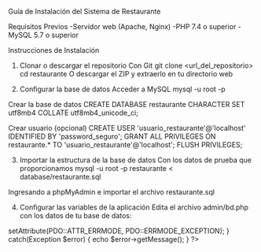 Guía de Instalación del Sistema de Restaurante

Requisitos Previos
  -Servidor web (Apache, Nginx)
  -PHP 7.4 o superior
  -MySQL 5.7 o superior



Instrucciones de Instalación
  1. Clonar o descargar el repositorio
Con Git
git clone <url_del_repositorio>
cd restaurante
O descargar el ZIP y extraerlo en tu directorio web

  2. Configurar la base de datos
Acceder a MySQL
mysql -u root -p

Crear la base de datos
CREATE DATABASE restaurante CHARACTER SET utf8mb4 COLLATE utf8mb4_unicode_ci;

Crear usuario (opcional)
CREATE USER 'usuario_restaurante'@'localhost' IDENTIFIED BY 'password_seguro';
GRANT ALL PRIVILEGES ON restaurante.* TO 'usuario_restaurante'@'localhost';
FLUSH PRIVILEGES;

3. Importar la estructura de la base de datos
   Con los datos de prueba que proporcionamos 
mysql -u root -p restaurante < database/restaurante.sql

  Ingresando a phpMyAdmin e importar el archivo restaurante.sql

4. Configurar las variables de la aplicación
  Edita el archivo admin/bd.php con los datos de tu base de datos:
<?php
$servidor = "localhost";
$baseDatos = "restaurante";
$usuario = "usuario_restaurante";  // o "root"
$pass = "password_seguro";         // tu contraseña

try {
    $conexion = new PDO("mysql:host=$servidor;dbname=$baseDatos", $usuario, $pass);
    $conexion->setAttribute(PDO::ATTR_ERRMODE, PDO::ERRMODE_EXCEPTION);
} catch(Exception $error) {
    echo $error->getMessage();
}
?>

